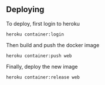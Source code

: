 ## Deploying

To deploy, first login to heroku

```
heroku container:login
```

Then build and push the docker image

```
heroku container:push web
```

Finally, deploy the new image

```
heroku container:release web
```
